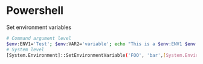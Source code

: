 # Powershell
Set environment variables
```sh
# Command argument level
$env:ENV1='Test'; $env:VAR2='variable'; echo "This is a $env:ENV1 $env:VAR2 example"
# System level
[System.Environment]::SetEnvironmentVariable('FOO', 'bar',[System.EnvironmentVariableTarget]::Machine)
```
